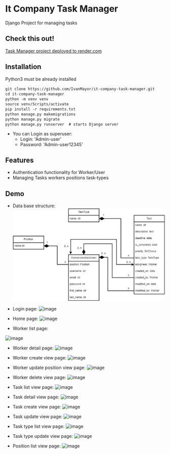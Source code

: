 # It Company Task Manager

Django Project for managing tasks

## Check this out!

[Task Manager project deployed to render.com](https://it-company-task-manager-itp8.onrender.com)

## Installation

Python3 must be already installed

```shell
git clone https://github.com/IvanMayor/it-company-task-manager.git
cd it-company-task-manager
python -m venv venv
source venv/Scripts/activate
pip install -r requirements.txt
python manage.py makemigrations
python manage.py migrate
python manage.py runserver  # starts Django server
```

- You can Login as superuser:
  - Login: 'Admin-user'
  - Password: 'Admin-user12345'

## Features


* Authentication functionality for Worker/User
* Managing Tasks workers positions task-types


## Demo

- Data base structure:
![image](task_manager/static/assets/img/diagram.jpg)

- Login page:
![image](https://user-images.githubusercontent.com/110604336/222663779-24c09ea5-a123-424f-8aa0-a4120b301974.png)

- Home page:
![image](https://user-images.githubusercontent.com/110604336/222656212-decd9bc3-0564-4ab6-b06d-4aaf4e79275c.png)

- Worker list page:

![image](https://user-images.githubusercontent.com/110604336/222656903-317c8c7c-9fb7-4f0a-bc7f-f86495f705bb.png)

- Worker detail page:
![image](https://user-images.githubusercontent.com/110604336/222657511-8f07303e-3a69-4cf6-ab7d-50a0a671f7d3.png)

- Worker create view page:
![image](https://user-images.githubusercontent.com/110604336/222662557-882f8b29-ccbb-41a2-ab36-78e8546a938c.png)

- Worker update position view page:
![image](https://user-images.githubusercontent.com/110604336/222657883-815544dc-aa64-45f3-9073-38dddaf4851e.png)

- Worker delete view page:
![image](https://user-images.githubusercontent.com/110604336/222658017-c2c61a8a-af64-4c8e-aacb-455a502225d8.png)

- Task list view page:
![image](https://user-images.githubusercontent.com/110604336/222659739-978120dc-0928-4218-a819-5b1b419d7ae7.png)

- Task detail view page:
![image](https://user-images.githubusercontent.com/110604336/222661799-bd11d8ff-593f-433f-9d3d-3b1a59d437d7.png)

- Task create view page:
![image](https://user-images.githubusercontent.com/110604336/222662661-27f10000-50e6-495e-abc6-e4047ecc6720.png)

- Task update view page:
![image](https://user-images.githubusercontent.com/110604336/222661962-bd419cc4-8aa7-4151-81ff-5192c41ab4b0.png)

- Task type list view page:
![image](https://user-images.githubusercontent.com/110604336/222662097-8e8e2bce-6098-4c6f-9365-7f9591fd2e73.png)

- Task type update view page:
![image](https://user-images.githubusercontent.com/110604336/222662211-703f8370-301b-443c-bc5c-75226b43534b.png)

- Position list view page:
![image](https://user-images.githubusercontent.com/110604336/222662313-1309b5f5-1d64-4fd8-9782-1e86a4d29fa5.png)
